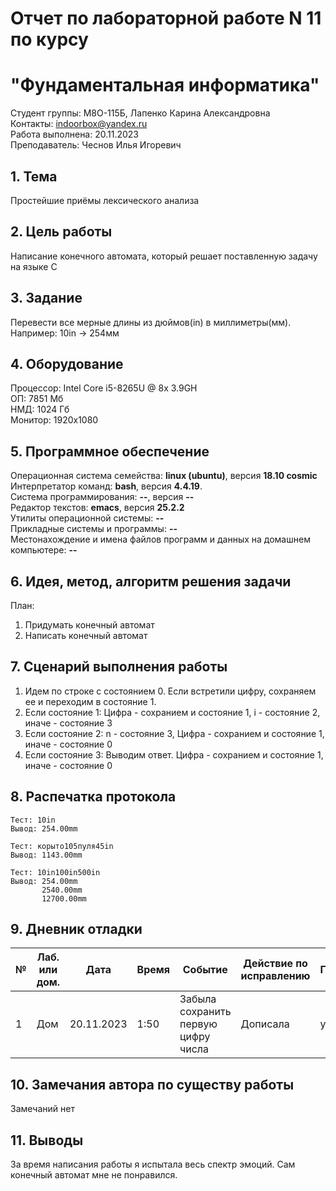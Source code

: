 # Отчет по лабораторной работе N 11 по курсу
# "Фундаментальная информатика"

Студент группы: M8О-115Б, Лапенко Карина Александровна\
Контакты: indoorbox@yandex.ru \
Работа выполнена: 20.11.2023\
Преподаватель: Чеснов Илья Игоревич

## 1. Тема

Простейшие приёмы лексического анализа

## 2. Цель работы

Написание конечного автомата, который решает поставленную задачу на языке C

## 3. Задание

Перевести все мерные длины из дюймов(in) в миллиметры(мм). Например: 10in -> 254мм

## 4. Оборудование

Процессор: Intel Core i5-8265U @ 8x 3.9GH\
ОП: 7851 Мб\
НМД: 1024 Гб\
Монитор: 1920x1080

## 5. Программное обеспечение

Операционная система семейства: **linux (ubuntu)**, версия **18.10 cosmic**\
Интерпретатор команд: **bash**, версия **4.4.19**.\
Система программирования: **--**, версия **--**\
Редактор текстов: **emacs**, версия **25.2.2**\
Утилиты операционной системы: **--**\
Прикладные системы и программы: **--**\
Местонахождение и имена файлов программ и данных на домашнем компьютере: **--**

## 6. Идея, метод, алгоритм решения задачи

План:
1. Придумать конечный автомат
2. Написать конечный автомат

## 7. Сценарий выполнения работы

1. Идем по строке с состоянием 0. Если встретили цифру, сохраняем ее и переходим в состояние 1.
2. Если состояние 1: Цифра - сохранием и состояние 1, i - состояние 2, иначе - состояние 3
3. Если состояние 2: n - состояние 3, Цифра - сохранием и состояние 1, иначе - состояние 0
4. Если состояние 3: Выводим ответ. Цифра - сохранием и состояние 1, иначе - состояние 0

## 8. Распечатка протокола

```
Тест: 10in
Вывод: 254.00mm

Тест: корыто105пуля45in
Вывод: 1143.00mm

Тест: 10in100in500in
Вывод: 254.00mm
       2540.00mm
       12700.00mm
```

## 9. Дневник отладки

| № | Лаб. или дом. | Дата       | Время     | Событие                                                | Действие по исправлению   | Примечание     |
|---|---------------|------------|-----------|--------------------------------------------------------|---------------------------|----------------|
|1  | Дом           | 20.11.2023 | 1:50     | Забыла сохранить первую цифру числа               | Дописала             | ура |


## 10. Замечания автора по существу работы

Замечаний нет

## 11. Выводы

За время написания работы я испытала весь спектр эмоций. Сам конечный автомат мне не понравился.

